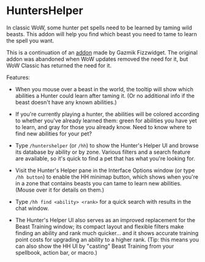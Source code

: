 # HuntersHelper
In classic WoW, some hunter pet spells need to be learned by taming wild beasts. This addon will help you find which beast you need to tame to learn the spell you want.

This is a continuation of an [addon](https://www.wowinterface.com/downloads/info4072-FizzwidgetHuntersHelper.html) made by Gazmik Fizzwidget. The original addon was abandoned when WoW updates removed the need for it, but WoW Classic has returned the need for it.  

Features:

* When you mouse over a beast in the world, the tooltip will show which abilities a Hunter could learn after taming it. (Or no additional info if the beast doesn't have any known abilities.)
 

* If you're currently playing a hunter, the abilities will be colored according to whether you've already learned them: green for abilities you have yet to learn, and gray for those you already know.
Need to know where to find new abilities for your pet?
 

* Type `/huntershelper` (or `/hh`) to show the Hunter's Helper UI and browse its database by ability or by zone. Various filters and a search feature are available, so it's quick to find a pet that has what you're looking for.

* Visit the Hunter's Helper pane in the Interface Options window (or type `/hh button`) to enable the HH minimap button, which shows when you're in a zone that contains beasts you can tame to learn new abilities. (Mouse over it for details on them.)
* Type `/hh find <ability> <rank>` for a quick search with results in the chat window.
* The Hunter's Helper UI also serves as an improved replacement for the Beast Training window; its compact layout and flexible filters make finding an ability and rank much quicker... and it shows accurate training point costs for upgrading an ability to a higher rank. (Tip: this means you can also show the HH UI by "casting" Beast Training from your spellbook, action bar, or macro.)
